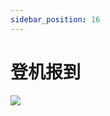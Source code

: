 ```yaml
---
sidebar_position: 16
---
```


# 登机报到
<image src="sc-dialog/boarding" ratio="0.5" ribbon="Day 16" />
<dialog>
# I would like to [check in/v.] please.
## Could you give me your passport?
# Sure. Here it is.
## Where are you flying to today?
# London.
## How many pieces of [baggage/n.] would you like to check in?
# Two pieces.
## Please put the baggage on the [scale/n./19]. Here is your [boarding pass/n.].
# Thank you.
## The boarding time is 9:30 pm, Gate 31.
Please make sure your baggage passes the [security/n.] [check/n./2] down there before you leave.
# OK. Thank you.
## Have a nice flight.
</dialog>
